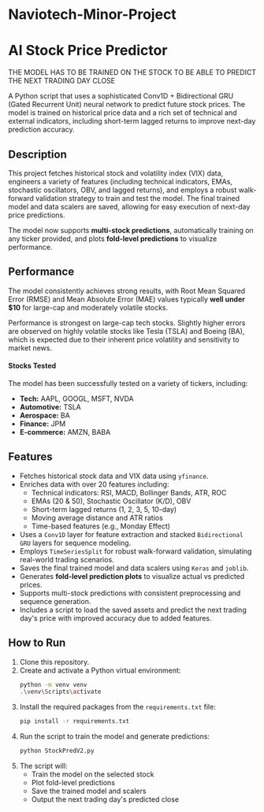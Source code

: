 # Naviotech-Minor-Project

# AI Stock Price Predictor

THE MODEL HAS TO BE TRAINED ON THE STOCK TO BE ABLE TO PREDICT THE NEXT TRADING DAY CLOSE

A Python script that uses a sophisticated Conv1D + Bidirectional GRU (Gated Recurrent Unit) neural network to predict future stock prices. The model is trained on historical price data and a rich set of technical and external indicators, including short-term lagged returns to improve next-day prediction accuracy.

## Description

This project fetches historical stock and volatility index (VIX) data, engineers a variety of features (including technical indicators, EMAs, stochastic oscillators, OBV, and lagged returns), and employs a robust walk-forward validation strategy to train and test the model. The final trained model and data scalers are saved, allowing for easy execution of next-day price predictions.

The model now supports **multi-stock predictions**, automatically training on any ticker provided, and plots **fold-level predictions** to visualize performance.

## Performance

The model consistently achieves strong results, with Root Mean Squared Error (RMSE) and Mean Absolute Error (MAE) values typically **well under $10** for large-cap and moderately volatile stocks.

Performance is strongest on large-cap tech stocks. Slightly higher errors are observed on highly volatile stocks like Tesla (TSLA) and Boeing (BA), which is expected due to their inherent price volatility and sensitivity to market news.

#### Stocks Tested
The model has been successfully tested on a variety of tickers, including:
- **Tech:** AAPL, GOOGL, MSFT, NVDA
- **Automotive:** TSLA
- **Aerospace:** BA
- **Finance:** JPM
- **E-commerce:** AMZN, BABA

## Features
- Fetches historical stock data and VIX data using `yfinance`.
- Enriches data with over 20 features including:
  - Technical indicators: RSI, MACD, Bollinger Bands, ATR, ROC
  - EMAs (20 & 50), Stochastic Oscillator (K/D), OBV
  - Short-term lagged returns (1, 2, 3, 5, 10-day)
  - Moving average distance and ATR ratios
  - Time-based features (e.g., Monday Effect)
- Uses a `Conv1D` layer for feature extraction and stacked `Bidirectional GRU` layers for sequence modeling.
- Employs `TimeSeriesSplit` for robust walk-forward validation, simulating real-world trading scenarios.
- Saves the final trained model and data scalers using `Keras` and `joblib`.
- Generates **fold-level prediction plots** to visualize actual vs predicted prices.
- Supports multi-stock predictions with consistent preprocessing and sequence generation.
- Includes a script to load the saved assets and predict the next trading day's price with improved accuracy due to added features.

## How to Run
1. Clone this repository.
2. Create and activate a Python virtual environment:
    ```bash
    python -m venv venv
    .\venv\Scripts\activate
    ```
3. Install the required packages from the `requirements.txt` file:
    ```bash
    pip install -r requirements.txt
    ```
4. Run the script to train the model and generate predictions:
    ```bash
    python StockPredV2.py
    ```
5. The script will:
    - Train the model on the selected stock
    - Plot fold-level predictions
    - Save the trained model and scalers
    - Output the next trading day's predicted close
